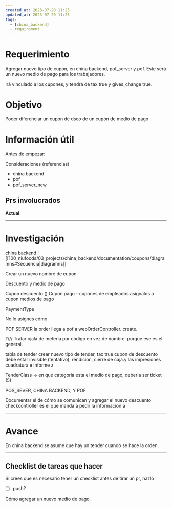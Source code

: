 ```yaml
---
created_at: 2023-07-20 11:25
updated_at: 2023-07-20 11:25
tags:
  - [china_backend]
  - requirement
---
```




# Requerimiento

Agregar nuevo tipo de cupon, en china backend, pof_server y pof.
Este será un nuevo medio de pago para los trabajadores.

Irá vinculado a los cupones, y tendrá de tax true y gives_change true.

# Objetivo

Poder diferenciar un cupón de dsco de un cupón de medio de pago

# Información útil

Antes de empezar:

Consideraciones (referencias)
- china backend
- pof
- pof_server_new

## Prs involucrados

**Actual**:

---
# Investigación

china backend 
![[100_niufoods/03_projects/china_backend/documentation/coupons/diagramns#Secuencia|diagramns]]


Crear un nuevo nombre de cupon

Descuento y medio de pago

Cupon descuento ()
Cupon pago - cupones de empleados asignalos a cupon medios de pago

PaymentType 


No lo asignes cómo 


POF SERVER
la order llega a pof a webOrderController. create.


?/// Tratar ojalá de meterla por código en vez de nombre. porque ese es el general.

tabla de tender crear nuevo tipo de tender, tax true
cupon de descuento debe estar invisible (tentativo), rendicion, cierre de caja.y las impresiones  cuadratura e informe z

TenderClass -> en qué categoria esta el medio de pago, deberia ser ticket (5)

POS_SEVER, CHINA BACKEND, Y POF

Documentar el de cómo se comunican y agregar el nuevo descuento
checkcontroller es el que manda a pedir la informacion a 

---
# Avance

En china backend se asume que hay un tender cuando se hace la orden.

---
## Checklist de tareas que hacer 

Si crees que es necesario tener un checklist antes de tirar un pr, hazlo

- [ ] push?

Cómo agregar un nuevo medio de pago.